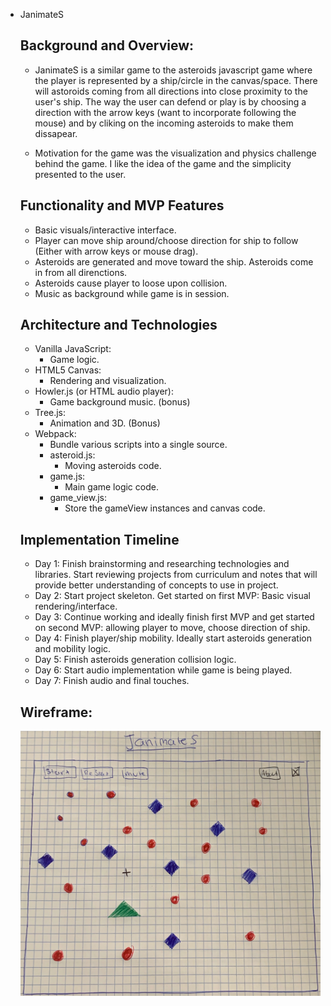 * JanimateS

    ## Background and Overview:
    * JanimateS is a similar game to the asteroids javascript game where the player is represented by a ship/circle in the canvas/space. There will astoroids coming from all directions into close proximity to the user's ship. The way the user can defend or play is by choosing a direction with the arrow keys (want to incorporate following the mouse) and by cliking on the incoming asteroids to make them dissapear. 

    * Motivation for the game was the visualization and physics challenge behind the game. I like the idea of the game and the simplicity presented to the user. 

    ## Functionality and MVP Features
    * Basic visuals/interactive interface.
    * Player can move ship around/choose direction for ship to follow (Either with arrow keys or mouse drag).
    * Asteroids are generated and move     toward the ship. Asteroids come in from all direnctions.
    * Asteroids cause player to loose upon collision. 
    * Music as background while game is in session.

    ## Architecture and Technologies
    * Vanilla JavaScript:
        * Game logic.
    * HTML5 Canvas: 
        * Rendering and visualization.
    * Howler.js (or HTML audio player): 
        * Game background music. (bonus)
    * Tree.js: 
        * Animation and 3D. (Bonus)
    * Webpack: 
        * Bundle various scripts into a    single source.
        * asteroid.js: 
            - Moving asteroids code.
        * game.js:
            - Main game logic code.
        * game_view.js:
            - Store the gameView instances and canvas code. 

    ## Implementation Timeline
    * Day 1: Finish brainstorming and researching technologies and libraries. Start reviewing projects from curriculum and notes that will provide better understanding of concepts to use in project.
    * Day 2: Start project skeleton. Get started on first MVP: Basic visual rendering/interface.
    * Day 3: Continue working and ideally finish first MVP and get started on second MVP: allowing player to move, choose direction of ship.
    * Day 4: Finish player/ship mobility. Ideally start asteroids generation and mobility logic.
    * Day 5: Finish asteroids generation collision logic.
    * Day 6: Start audio implementation while game is being played. 
    * Day 7: Finish audio and final touches.

    ## Wireframe: 
    ![](./imgs/wireframe.jpeg)
